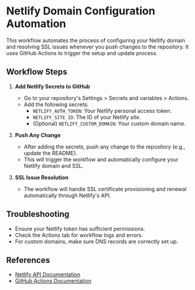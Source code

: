 # Netlify Domain Configuration Automation

This workflow automates the process of configuring your Netlify domain and resolving SSL issues whenever you push changes to the repository. It uses GitHub Actions to trigger the setup and update process.

## Workflow Steps
1. **Add Netlify Secrets to GitHub**
   - Go to your repository's Settings > Secrets and variables > Actions.
   - Add the following secrets:
     - `NETLIFY_AUTH_TOKEN`: Your Netlify personal access token.
     - `NETLIFY_SITE_ID`: The ID of your Netlify site.
     - (Optional) `NETLIFY_CUSTOM_DOMAIN`: Your custom domain name.

2. **Push Any Change**
   - After adding the secrets, push any change to the repository (e.g., update the README).
   - This will trigger the workflow and automatically configure your Netlify domain and SSL.

3. **SSL Issue Resolution**
   - The workflow will handle SSL certificate provisioning and renewal automatically through Netlify's API.

## Troubleshooting
- Ensure your Netlify token has sufficient permissions.
- Check the Actions tab for workflow logs and errors.
- For custom domains, make sure DNS records are correctly set up.

## References
- [Netlify API Documentation](https://docs.netlify.com/api/get-started/)
- [GitHub Actions Documentation](https://docs.github.com/en/actions)
